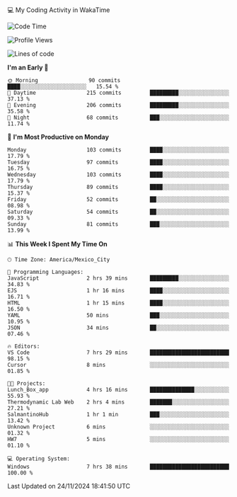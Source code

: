 💻 My Coding Activity in WakaTime
<!--START_SECTION:waka-->
![Code Time](http://img.shields.io/badge/Code%20Time-118%20hrs%2048%20mins-blue)

![Profile Views](http://img.shields.io/badge/Profile%20Views-9-blue)

![Lines of code](https://img.shields.io/badge/From%20Hello%20World%20I%27ve%20Written-1.8%20million%20lines%20of%20code-blue)

**I'm an Early 🐤** 

```text
🌞 Morning                90 commits          ████░░░░░░░░░░░░░░░░░░░░░   15.54 % 
🌆 Daytime                215 commits         █████████░░░░░░░░░░░░░░░░   37.13 % 
🌃 Evening                206 commits         █████████░░░░░░░░░░░░░░░░   35.58 % 
🌙 Night                  68 commits          ███░░░░░░░░░░░░░░░░░░░░░░   11.74 % 
```
📅 **I'm Most Productive on Monday** 

```text
Monday                   103 commits         ████░░░░░░░░░░░░░░░░░░░░░   17.79 % 
Tuesday                  97 commits          ████░░░░░░░░░░░░░░░░░░░░░   16.75 % 
Wednesday                103 commits         ████░░░░░░░░░░░░░░░░░░░░░   17.79 % 
Thursday                 89 commits          ████░░░░░░░░░░░░░░░░░░░░░   15.37 % 
Friday                   52 commits          ██░░░░░░░░░░░░░░░░░░░░░░░   08.98 % 
Saturday                 54 commits          ██░░░░░░░░░░░░░░░░░░░░░░░   09.33 % 
Sunday                   81 commits          ███░░░░░░░░░░░░░░░░░░░░░░   13.99 % 
```


📊 **This Week I Spent My Time On** 

```text
🕑︎ Time Zone: America/Mexico_City

💬 Programming Languages: 
JavaScript               2 hrs 39 mins       █████████░░░░░░░░░░░░░░░░   34.83 % 
EJS                      1 hr 16 mins        ████░░░░░░░░░░░░░░░░░░░░░   16.71 % 
HTML                     1 hr 15 mins        ████░░░░░░░░░░░░░░░░░░░░░   16.50 % 
YAML                     50 mins             ███░░░░░░░░░░░░░░░░░░░░░░   10.95 % 
JSON                     34 mins             ██░░░░░░░░░░░░░░░░░░░░░░░   07.46 % 

🔥 Editors: 
VS Code                  7 hrs 29 mins       █████████████████████████   98.15 % 
Cursor                   8 mins              ░░░░░░░░░░░░░░░░░░░░░░░░░   01.85 % 

🐱‍💻 Projects: 
Lunch_Box_app            4 hrs 16 mins       ██████████████░░░░░░░░░░░   55.93 % 
Thermodynamic Lab Web    2 hrs 4 mins        ███████░░░░░░░░░░░░░░░░░░   27.21 % 
SalmantinoHub            1 hr 1 min          ███░░░░░░░░░░░░░░░░░░░░░░   13.42 % 
Unknown Project          6 mins              ░░░░░░░░░░░░░░░░░░░░░░░░░   01.32 % 
HW7                      5 mins              ░░░░░░░░░░░░░░░░░░░░░░░░░   01.10 % 

💻 Operating System: 
Windows                  7 hrs 38 mins       █████████████████████████   100.00 % 
```


 Last Updated on 24/11/2024 18:41:50 UTC
<!--END_SECTION:waka-->
